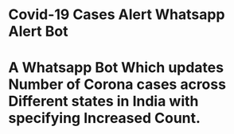 <h1> Covid-19 Cases Alert Whatsapp Alert Bot<h1>
A Whatsapp Bot Which updates Number of Corona cases across Different states in India with specifying Increased Count.
